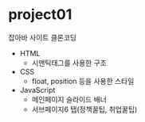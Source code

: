 # project01
잡아바 사이트 클론코딩

* HTML
  - 시맨틱태그를 사용한 구조
* CSS
  - float, position 등을 사용한 스타일
* JavaScript
  - 메인페이지 슬라이드 배너
  - 서브페이지6 탭(정책꿀팁, 취업꿀팁)
